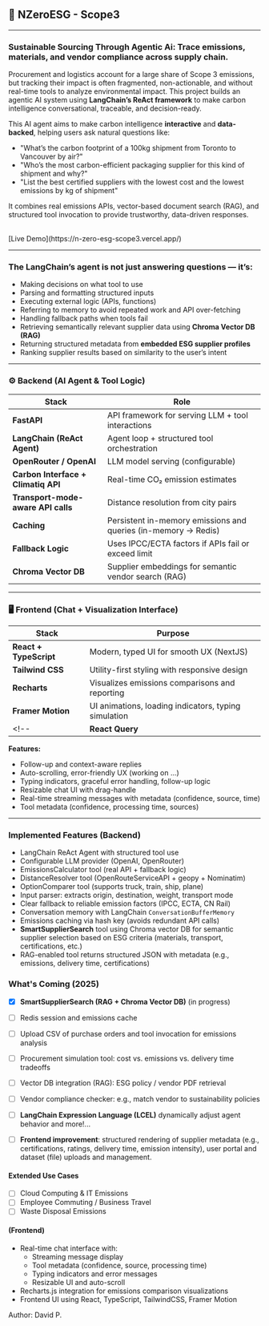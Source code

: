 
## 🌱 NZeroESG - Scope3
----

### Sustainable Sourcing Through Agentic Ai: Trace emissions, materials, and vendor compliance across supply chain.

Procurement and logistics account for a large share of Scope 3 emissions, but tracking their impact is often fragmented, non-actionable, and without real-time tools to analyze environmental impact. This project builds an agentic AI system using **LangChain’s ReAct framework** to make carbon intelligence conversational, traceable, and decision-ready.

<!-- Spreadsheet calculations and post-hoc reporting are no longer enough. -->
<!-- - AI for Carbon-Smart Supply-chain: Conversational, Context-Aware, and API-Powered -->

This AI agent aims to make carbon intelligence **interactive** and **data-backed**, helping users ask natural questions like:

- "What’s the carbon footprint of a 100kg shipment from Toronto to Vancouver by air?"
- "Who’s the most carbon-efficient packaging supplier for this kind of shipment and why?"
- "List the best certified suppliers with the lowest cost and the lowest emissions by kg of shipment"

<!-- - "List certified suppliers in Europe that offer rail shipping." -->
<!-- - "Which laptop brand has lower manufacturing emissions?" -->
<!-- - "What are the carbon emissions generated by 100GB of storage? Compare AWS, Azure, and GCP." -->

It combines real emissions APIs, vector-based document search (RAG), and structured tool invocation to provide trustworthy, data-driven responses.

<br>
<!-- 
[Live Demo](https://nzeroesg-client.onrender.com/) -->
[Live Demo](https://n-zero-esg-scope3.vercel.app/)
<!-- Please be patient with me, I'll take less than a minute to load. I'm still deployed on a free tier :) -->

---
### The LangChain’s agent is not just answering questions — it’s:

- Making decisions on what tool to use
- Parsing and formatting structured inputs
- Executing external logic (APIs, functions)
- Referring to memory to avoid repeated work and API over-fetching
- Handling fallback paths when tools fail
- Retrieving semantically relevant supplier data using **Chroma Vector DB (RAG)**
- Returning structured metadata from **embedded ESG supplier profiles**
- Ranking supplier results based on similarity to the user’s intent


---
### ⚙️ Backend (AI Agent & Tool Logic)

| Stack                      | Role                                               |
|---------------------------|-----------------------------------------------------|
| **FastAPI**               | API framework for serving LLM + tool interactions   |
| **LangChain (ReAct Agent)**| Agent loop + structured tool orchestration         |
| **OpenRouter / OpenAI**   | LLM model serving (configurable)                    |
| **Carbon Interface + Climatiq API** | Real-time CO₂ emission estimates          |
| **Transport-mode-aware API calls**     | Distance resolution from city pairs                 |
| **Caching**       | Persistent in-memory emissions and queries (in-memory -> Redis)                          |
| **Fallback Logic**        | Uses IPCC/ECTA factors if APIs fail or exceed limit |
| **Chroma Vector DB**      | Supplier embeddings for semantic vendor search (RAG) |


---
### 🖥 Frontend (Chat + Visualization Interface)

| Stack                  | Purpose                                               |
|------------------------|-------------------------------------------------------|
| **React + TypeScript** | Modern, typed UI for smooth UX (NextJS)               |
| **Tailwind CSS**       | Utility-first styling with responsive design          |
| **Recharts**          | Visualizes emissions comparisons and reporting        |
| **Framer Motion**      | UI animations, loading indicators, typing simulation  |
<!-- | **React Query**        | Efficient client-server state handling                | -->

**Features:**
- Follow-up and context-aware replies
- Auto-scrolling, error-friendly UX
(working on ...)
- Typing indicators, graceful error handling, follow-up logic
- Resizable chat UI with drag-handle
- Real-time streaming messages with metadata (confidence, source, time)  
- Tool metadata (confidence, processing time, sources)

---
### Implemented Features (Backend)

- LangChain ReAct Agent with structured tool use
- Configurable LLM provider (OpenAI, OpenRouter)
- EmissionsCalculator tool (real API + fallback logic)
- DistanceResolver tool (OpenRouteServiceAPI + geopy + Nominatim)
- OptionComparer tool (supports truck, train, ship, plane)
- Input parser: extracts origin, destination, weight, transport mode
- Clear fallback to reliable emission factors (IPCC, ECTA, CN Rail)
- Conversation memory with LangChain `ConversationBufferMemory`
- Emissions caching via hash key (avoids redundant API calls)
- **SmartSupplierSearch** tool using Chroma vector DB for semantic supplier selection based on ESG criteria (materials, transport, certifications, etc.)
- RAG-enabled tool returns structured JSON with metadata (e.g., emissions, delivery time, certifications)



### What's Coming (2025)

- [x] **SmartSupplierSearch (RAG + Chroma Vector DB)** (in progress)
- [ ] Redis session and emissions cache
- [ ] Upload CSV of purchase orders and tool invocation for emissions analysis
- [ ] Procurement simulation tool: cost vs. emissions vs. delivery time tradeoffs
- [ ] Vector DB integration (RAG): ESG policy / vendor PDF retrieval
- [ ] Vendor compliance checker: e.g., match vendor to sustainability policies
- [ ] **LangChain Expression Language (LCEL)** dynamically adjust agent behavior
and more!...
- [ ] **Frontend improvement**: structured rendering of supplier metadata (e.g., certifications, ratings, delivery time, emission intensity), user portal and dataset (file) uploads and management. 



#### Extended Use Cases 
- [ ] Cloud Computing & IT Emissions
- [ ] Employee Commuting / Business Travel
- [ ] Waste Disposal Emissions 
<!-- - [ ] User-facing CO₂ Calculators (B2B/B2C) -->


#### (Frontend)
- Real-time chat interface with:
  - Streaming message display
  - Tool metadata (confidence, source, processing time)
  - Typing indicators and error messages
  - Resizable UI and auto-scroll
- Recharts.js integration for emissions comparison visualizations
- Frontend UI using React, TypeScript, TailwindCSS, Framer Motion


Author: David P.
